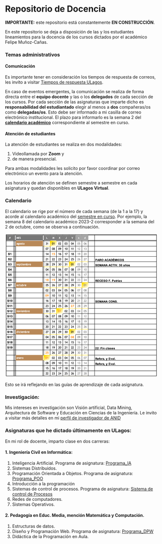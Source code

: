 
# Repositorio de Docencia

**IMPORTANTE:** este repositorio está constantemente **EN CONSTRUCCIÓN**.

En este repositorio se deja a disposición de las y los estudiantes lineamientos para la docencia de los cursos dictados por el académico Felipe Muñoz-Cañas.

### Temas administrativos

#### Comunicación

Es importante tener en consideración los tiempos de respuesta de correos, les invito a visitar [Tiempos de respuesta ULagos](https://felipe.micro.blog/emailulagos/).

En caso de eventos emergentes, la comunicación se realiza de forma directa entre el **equipo docente** y las o los **delegados** de cada sección de los cursos. Por cada sección de las asignaturas que imparte dicho es **responsabilidad del estudiantado** elegir al menos a **dos** compañeras/os como **delegadas/os**. Esto debe ser informado a mi casilla de correo electrónico institucional. El plazo para informarlo es la semana 2 del **[calendario académico](https://www.ulagos.cl/portal-del-estudiante/calendario-academico/)** correspondiente al semestre en curso.

#### Atención de estudiantes

La atención de estudiantes se realiza en dos modalidades:

1. Videollamada por **Zoom** y
2. de manera presencial.

Para ambas modalidades les solicito por favor coordinar por correo electrónico un evento para la atención. 

Los horarios de atención se definen semestre a semestre en cada asignatura y quedan disponibles en **ULagos Virtual**.

### Calendario

El calendario se rige por el número de cada semana (de la 1 a la 17) y acorde al calendario académico del [semestre en curso](https://www.ulagos.cl/portal-del-estudiante/calendario-academico/). Por ejemplo, la semana 8 del calendario académico 2023-2 corresponder a la semana del 2 de octubre, como se observa a continuación.

![calendario 2023-2](imagenes/calendario_2023-2.png)

Esto se irá reflejando en las guías de aprendizaje de cada asignatura.

### Investigación:

Mis intereses en investigación son Visión artificial, Data Mining, Arquitectura de Software y Educación en Ciencias de la Ingeniería. Le invito a visitar más detalles en mi [perfil de investigador de ANID](https://investigadores.anid.cl/es/people/48971-Felipe_Muoz) 

### Asignaturas que he dictado últimamente en ULagos:

En mi rol de docente, imparto clase en dos carreras:

#### 1. Ingeniería Civil en Informática:

1. Inteligencia Artificial. Programa de asignatura: [Programa_IA](programas/ia.pdf)
2. Sistemas Distribuidos.
3. Programación Orientada a Objetos. Programa de asignatura: [Programa_POO](programas/poo.pdf)
4. Introducción a la programación
5. Sistemas de control de procesos. Programa de asignatura: [Sistema de control de Procesos](programas/scp.pdf)
6. Redes de computadores.
7. Sistemas Operativos.

#### 2. Pedagogía en Educ. Media, mención Matemática y Computación.

1. Estructuras de datos. 
2. Diseño y Programación Web. Programa de asignatura: [Programa_DPW](programas/dpw.pdf)
3. Didáctica de la Programación en Aula.
